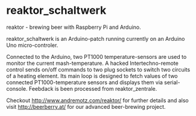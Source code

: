 reaktor_schaltwerk
==================

reaktor - brewing beer with Raspberry Pi and Arduino.

reaktor_schaltwerk is an Arduino-patch running currently on an Arduino Uno micro-controler. 

Connected to the Arduino, two PT1000 temperature-sensors are used to monitor the current mash-temperature. A hacked Intertechno-remote control sends on/off commands to two plug sockets to switch two circuits of a heating element. Its main loop is designed to fetch values of two connected PT1000-temperature sensors and displays them via serial-console. Feebdack is been processed from reaktor_zentrale.

Checkout http://www.andremotz.com/reaktor/ for further details and also visit http://beerberry.at/ for our advanced beer-brewing project.
